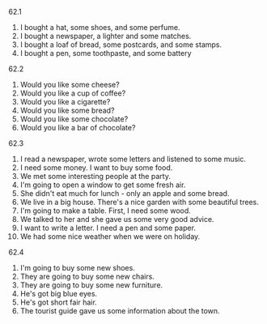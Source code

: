 62.1
  1. I bought a hat, some shoes, and some perfume.
  2. I bought a newspaper, a lighter and some matches.
  3. I bought a loaf of bread, some postcards, and some stamps.
  4. I bought a pen, some toothpaste, and some battery

62.2
  1. Would you like some cheese?
  2. Would you like a cup of coffee?
  3. Would you like a cigarette?
  4. Would you like some bread?
  5. Would you like some chocolate?
  6. Would you like a bar of chocolate?

62.3
  1. I read a newspaper, wrote some letters and listened to some music.
  2. I need some money. I want to buy some food.
  3. We met some interesting people at the party.
  4. I'm going to open a window to get some fresh air.
  5. She didn't eat much for lunch - only an apple and some bread.
  6. We live in a big house. There's a nice garden with some beautiful trees.
  7. I'm going to make a table. First, I need some wood.
  8. We talked to her and she gave us some very good advice.
  9. I want to write a letter. I need a pen and some paper.
  10. We had some nice weather when we were on holiday.

62.4
  1. I'm going to buy some new shoes.
  2. They are going to buy some new chairs.
  3. They are going to buy some new furniture.
  4. He's got big blue eyes.
  5. He's got short fair hair.
  6. The tourist guide gave us some information about the town.